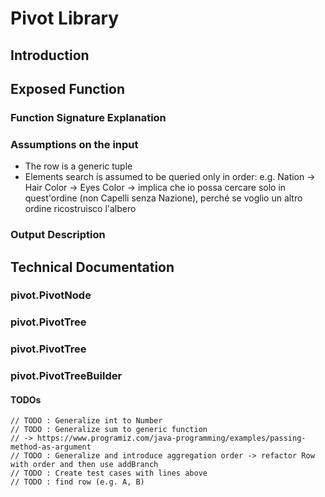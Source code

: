 # Pivot Library

## Introduction

## Exposed Function

### Function Signature Explanation
### Assumptions on the input
- The row is a generic tuple
- Elements search is assumed to be queried only in order: e.g. Nation -> Hair Color -> Eyes Color
 -> implica che io possa cercare solo in quest'ordine (non Capelli senza Nazione),
  perché se voglio un altro ordine ricostruisco l'albero
  
### Output Description

## Technical Documentation

### pivot.PivotNode
### pivot.PivotTree
### pivot.PivotTree
### pivot.PivotTreeBuilder


#### TODOs

    // TODO : Generalize int to Number
    // TODO : Generalize sum to generic function
    // -> https://www.programiz.com/java-programming/examples/passing-method-as-argument
    // TODO : Generalize and introduce aggregation order -> refactor Row with order and then use addBranch
    // TODO : Create test cases with lines above
    // TODO : find row (e.g. A, B)